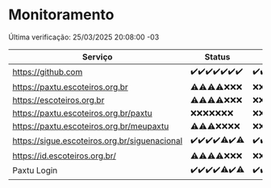 # Monitoramento

Última verificação: 25/03/2025 20:08:00 -03

|Serviço|Status|Últimas 24h|
|---|---|---|
|https://github.com|<span title="2025-03-18: OK=23">✔️</span><span title="2025-03-19: OK=23">✔️</span><span title="2025-03-20: OK=23">✔️</span><span title="2025-03-21: OK=23">✔️</span><span title="2025-03-22: OK=23">✔️</span><span title="2025-03-23: OK=23">✔️</span><span title="2025-03-24: OK=22">✔️</span>|<span title="24/03/2025 20:08:00 -03 : 200">✔️</span><span title="24/03/2025 21:43:00 -03 : 200">✔️</span><span title="24/03/2025 23:18:00 -03 : 200">✔️</span><span title="25/03/2025 00:24:00 -03 : 200">✔️</span><span title="25/03/2025 01:10:00 -03 : 200">✔️</span><span title="25/03/2025 02:10:00 -03 : 200">✔️</span><span title="25/03/2025 03:13:00 -03 : 200">✔️</span><span title="25/03/2025 04:09:00 -03 : 200">✔️</span><span title="25/03/2025 05:12:00 -03 : 200">✔️</span><span title="25/03/2025 06:09:00 -03 : 200">✔️</span><span title="25/03/2025 07:09:00 -03 : 200">✔️</span><span title="25/03/2025 08:07:00 -03 : 200">✔️</span><span title="25/03/2025 09:16:00 -03 : 200">✔️</span><span title="25/03/2025 10:20:00 -03 : 200">✔️</span><span title="25/03/2025 11:09:00 -03 : 200">✔️</span><span title="25/03/2025 12:09:00 -03 : 200">✔️</span><span title="25/03/2025 13:09:00 -03 : 200">✔️</span><span title="25/03/2025 14:08:00 -03 : 200">✔️</span><span title="25/03/2025 15:12:00 -03 : 200">✔️</span><span title="25/03/2025 16:06:00 -03 : 200">✔️</span><span title="25/03/2025 17:09:00 -03 : 200">✔️</span><span title="25/03/2025 18:08:00 -03 : 200">✔️</span><span title="25/03/2025 19:08:00 -03 : 200">✔️</span><span title="25/03/2025 20:08:00 -03 : 200">✔️</span>|
|https://paxtu.escoteiros.org.br|<span title="2025-03-18: OK=3, Falhas=20">⚠️</span><span title="2025-03-19: OK=2, Falhas=21">⚠️</span><span title="2025-03-20: OK=2, Falhas=21">⚠️</span><span title="2025-03-21: OK=3, Falhas=20">⚠️</span><span title="2025-03-22: Falhas=23">❌</span><span title="2025-03-23: Falhas=23">❌</span><span title="2025-03-24: Falhas=22">❌</span>|<span title="24/03/2025 20:08:00 -03 : 403">❌</span><span title="24/03/2025 21:43:00 -03 : 403">❌</span><span title="24/03/2025 23:18:00 -03 : 403">❌</span><span title="25/03/2025 00:24:00 -03 : 403">❌</span><span title="25/03/2025 01:10:00 -03 : 403">❌</span><span title="25/03/2025 02:10:00 -03 : 403">❌</span><span title="25/03/2025 03:13:00 -03 : 403">❌</span><span title="25/03/2025 04:09:00 -03 : 403">❌</span><span title="25/03/2025 05:12:00 -03 : 403">❌</span><span title="25/03/2025 06:09:00 -03 : 403">❌</span><span title="25/03/2025 07:09:00 -03 : 403">❌</span><span title="25/03/2025 08:07:00 -03 : 403">❌</span><span title="25/03/2025 09:16:00 -03 : 403">❌</span><span title="25/03/2025 10:20:00 -03 : 403">❌</span><span title="25/03/2025 11:09:00 -03 : 403">❌</span><span title="25/03/2025 12:09:00 -03 : 403">❌</span><span title="25/03/2025 13:09:00 -03 : 403">❌</span><span title="25/03/2025 14:08:00 -03 : 403">❌</span><span title="25/03/2025 15:12:00 -03 : 403">❌</span><span title="25/03/2025 16:06:00 -03 : 403">❌</span><span title="25/03/2025 17:09:00 -03 : 403">❌</span><span title="25/03/2025 18:08:00 -03 : 403">❌</span><span title="25/03/2025 19:08:00 -03 : 403">❌</span><span title="25/03/2025 20:08:00 -03 : 403">❌</span>|
|https://escoteiros.org.br|<span title="2025-03-18: OK=1, Falhas=22">⚠️</span><span title="2025-03-19: OK=1, Falhas=22">⚠️</span><span title="2025-03-20: OK=1, Falhas=22">⚠️</span><span title="2025-03-21: OK=1, Falhas=22">⚠️</span><span title="2025-03-22: Falhas=23">❌</span><span title="2025-03-23: Falhas=23">❌</span><span title="2025-03-24: Falhas=22">❌</span>|<span title="24/03/2025 20:08:00 -03 : 403">❌</span><span title="24/03/2025 21:43:00 -03 : 403">❌</span><span title="24/03/2025 23:18:00 -03 : 403">❌</span><span title="25/03/2025 00:24:00 -03 : 403">❌</span><span title="25/03/2025 01:10:00 -03 : 403">❌</span><span title="25/03/2025 02:10:00 -03 : 403">❌</span><span title="25/03/2025 03:13:00 -03 : 403">❌</span><span title="25/03/2025 04:09:00 -03 : 403">❌</span><span title="25/03/2025 05:12:00 -03 : 403">❌</span><span title="25/03/2025 06:09:00 -03 : 403">❌</span><span title="25/03/2025 07:09:00 -03 : 403">❌</span><span title="25/03/2025 08:07:00 -03 : 403">❌</span><span title="25/03/2025 09:16:00 -03 : 403">❌</span><span title="25/03/2025 10:20:00 -03 : 403">❌</span><span title="25/03/2025 11:09:00 -03 : 403">❌</span><span title="25/03/2025 12:09:00 -03 : 403">❌</span><span title="25/03/2025 13:09:00 -03 : 403">❌</span><span title="25/03/2025 14:08:00 -03 : 403">❌</span><span title="25/03/2025 15:12:00 -03 : 403">❌</span><span title="25/03/2025 16:06:00 -03 : 403">❌</span><span title="25/03/2025 17:09:00 -03 : 403">❌</span><span title="25/03/2025 18:08:00 -03 : 403">❌</span><span title="25/03/2025 19:08:00 -03 : 403">❌</span><span title="25/03/2025 20:08:00 -03 : 403">❌</span>|
|https://paxtu.escoteiros.org.br/paxtu|<span title="2025-03-18: Falhas=23">❌</span><span title="2025-03-19: Falhas=23">❌</span><span title="2025-03-20: Falhas=23">❌</span><span title="2025-03-21: Falhas=23">❌</span><span title="2025-03-22: Falhas=23">❌</span><span title="2025-03-23: Falhas=23">❌</span><span title="2025-03-24: Falhas=22">❌</span>|<span title="24/03/2025 20:08:00 -03 : 403">❌</span><span title="24/03/2025 21:43:00 -03 : 403">❌</span><span title="24/03/2025 23:18:00 -03 : 403">❌</span><span title="25/03/2025 00:24:00 -03 : 403">❌</span><span title="25/03/2025 01:10:00 -03 : 403">❌</span><span title="25/03/2025 02:10:00 -03 : 403">❌</span><span title="25/03/2025 03:13:00 -03 : 403">❌</span><span title="25/03/2025 04:09:00 -03 : 403">❌</span><span title="25/03/2025 05:12:00 -03 : 403">❌</span><span title="25/03/2025 06:09:00 -03 : 403">❌</span><span title="25/03/2025 07:09:00 -03 : 403">❌</span><span title="25/03/2025 08:07:00 -03 : 403">❌</span><span title="25/03/2025 09:16:00 -03 : 403">❌</span><span title="25/03/2025 10:20:00 -03 : 403">❌</span><span title="25/03/2025 11:09:00 -03 : 403">❌</span><span title="25/03/2025 12:09:00 -03 : 403">❌</span><span title="25/03/2025 13:09:00 -03 : 403">❌</span><span title="25/03/2025 14:08:00 -03 : 403">❌</span><span title="25/03/2025 15:12:00 -03 : 403">❌</span><span title="25/03/2025 16:06:00 -03 : 403">❌</span><span title="25/03/2025 17:09:00 -03 : 403">❌</span><span title="25/03/2025 18:08:00 -03 : 403">❌</span><span title="25/03/2025 19:08:00 -03 : 403">❌</span><span title="25/03/2025 20:08:00 -03 : 403">❌</span>|
|https://paxtu.escoteiros.org.br/meupaxtu|<span title="2025-03-18: OK=1, Falhas=22">⚠️</span><span title="2025-03-19: OK=1, Falhas=22">⚠️</span><span title="2025-03-20: OK=1, Falhas=22">⚠️</span><span title="2025-03-21: Falhas=23">❌</span><span title="2025-03-22: Falhas=23">❌</span><span title="2025-03-23: Falhas=23">❌</span><span title="2025-03-24: Falhas=22">❌</span>|<span title="24/03/2025 20:08:00 -03 : 403">❌</span><span title="24/03/2025 21:43:00 -03 : 403">❌</span><span title="24/03/2025 23:18:00 -03 : 403">❌</span><span title="25/03/2025 00:24:00 -03 : 403">❌</span><span title="25/03/2025 01:10:00 -03 : 403">❌</span><span title="25/03/2025 02:10:00 -03 : 403">❌</span><span title="25/03/2025 03:13:00 -03 : 403">❌</span><span title="25/03/2025 04:09:00 -03 : 403">❌</span><span title="25/03/2025 05:12:00 -03 : 403">❌</span><span title="25/03/2025 06:09:00 -03 : 403">❌</span><span title="25/03/2025 07:09:00 -03 : 403">❌</span><span title="25/03/2025 08:07:00 -03 : 403">❌</span><span title="25/03/2025 09:16:00 -03 : 403">❌</span><span title="25/03/2025 10:20:00 -03 : 403">❌</span><span title="25/03/2025 11:09:00 -03 : 403">❌</span><span title="25/03/2025 12:09:00 -03 : 403">❌</span><span title="25/03/2025 13:09:00 -03 : 403">❌</span><span title="25/03/2025 14:08:00 -03 : 403">❌</span><span title="25/03/2025 15:12:00 -03 : 403">❌</span><span title="25/03/2025 16:06:00 -03 : 403">❌</span><span title="25/03/2025 17:09:00 -03 : 403">❌</span><span title="25/03/2025 18:08:00 -03 : 403">❌</span><span title="25/03/2025 19:08:00 -03 : 403">❌</span><span title="25/03/2025 20:08:00 -03 : 403">❌</span>|
|https://sigue.escoteiros.org.br/siguenacional|<span title="2025-03-18: OK=23">✔️</span><span title="2025-03-19: OK=23">✔️</span><span title="2025-03-20: OK=23">✔️</span><span title="2025-03-21: OK=23">✔️</span><span title="2025-03-22: OK=22, Falhas=1">⚠️</span><span title="2025-03-23: OK=23">✔️</span><span title="2025-03-24: OK=21, Falhas=1">⚠️</span>|<span title="24/03/2025 20:08:00 -03 : 200">✔️</span><span title="24/03/2025 21:43:00 -03 : 200">✔️</span><span title="24/03/2025 23:18:00 -03 : 200">✔️</span><span title="25/03/2025 00:24:00 -03 : 200">✔️</span><span title="25/03/2025 01:10:00 -03 : 200">✔️</span><span title="25/03/2025 02:10:00 -03 : 200">✔️</span><span title="25/03/2025 03:13:00 -03 : 200">✔️</span><span title="25/03/2025 04:09:00 -03 : 200">✔️</span><span title="25/03/2025 05:12:00 -03 : 200">✔️</span><span title="25/03/2025 06:09:00 -03 : 200">✔️</span><span title="25/03/2025 07:09:00 -03 : 200">✔️</span><span title="25/03/2025 08:07:00 -03 : 200">✔️</span><span title="25/03/2025 09:16:00 -03 : 200">✔️</span><span title="25/03/2025 10:20:00 -03 : 200">✔️</span><span title="25/03/2025 11:09:00 -03 : 0">❌</span><span title="25/03/2025 12:09:00 -03 : 200">✔️</span><span title="25/03/2025 13:09:00 -03 : 200">✔️</span><span title="25/03/2025 14:08:00 -03 : 200">✔️</span><span title="25/03/2025 15:12:00 -03 : 200">✔️</span><span title="25/03/2025 16:06:00 -03 : 200">✔️</span><span title="25/03/2025 17:09:00 -03 : 200">✔️</span><span title="25/03/2025 18:08:00 -03 : 200">✔️</span><span title="25/03/2025 19:08:00 -03 : 200">✔️</span><span title="25/03/2025 20:08:00 -03 : 200">✔️</span>|
|https://id.escoteiros.org.br/|<span title="2025-03-18: OK=2, Falhas=21">⚠️</span><span title="2025-03-19: OK=3, Falhas=20">⚠️</span><span title="2025-03-20: OK=5, Falhas=18">⚠️</span><span title="2025-03-21: OK=4, Falhas=19">⚠️</span><span title="2025-03-22: Falhas=23">❌</span><span title="2025-03-23: Falhas=23">❌</span><span title="2025-03-24: Falhas=22">❌</span>|<span title="24/03/2025 20:08:00 -03 : 403">❌</span><span title="24/03/2025 21:43:00 -03 : 403">❌</span><span title="24/03/2025 23:18:00 -03 : 403">❌</span><span title="25/03/2025 00:24:00 -03 : 403">❌</span><span title="25/03/2025 01:10:00 -03 : 403">❌</span><span title="25/03/2025 02:10:00 -03 : 403">❌</span><span title="25/03/2025 03:13:00 -03 : 403">❌</span><span title="25/03/2025 04:09:00 -03 : 403">❌</span><span title="25/03/2025 05:12:00 -03 : 403">❌</span><span title="25/03/2025 06:09:00 -03 : 403">❌</span><span title="25/03/2025 07:09:00 -03 : 403">❌</span><span title="25/03/2025 08:07:00 -03 : 403">❌</span><span title="25/03/2025 09:16:00 -03 : 403">❌</span><span title="25/03/2025 10:20:00 -03 : 403">❌</span><span title="25/03/2025 11:09:00 -03 : 403">❌</span><span title="25/03/2025 12:09:00 -03 : 403">❌</span><span title="25/03/2025 13:09:00 -03 : 403">❌</span><span title="25/03/2025 14:08:00 -03 : 403">❌</span><span title="25/03/2025 15:12:00 -03 : 403">❌</span><span title="25/03/2025 16:06:00 -03 : 403">❌</span><span title="25/03/2025 17:09:00 -03 : 403">❌</span><span title="25/03/2025 18:08:00 -03 : 403">❌</span><span title="25/03/2025 19:08:00 -03 : 403">❌</span><span title="25/03/2025 20:08:00 -03 : 403">❌</span>|
|Paxtu Login|<span title="2025-03-18: OK=23">✔️</span><span title="2025-03-19: OK=23">✔️</span><span title="2025-03-20: OK=23">✔️</span><span title="2025-03-21: OK=23">✔️</span><span title="2025-03-22: OK=22, Falhas=1">⚠️</span><span title="2025-03-23: OK=23">✔️</span><span title="2025-03-24: OK=21, Falhas=1">⚠️</span>|<span title="24/03/2025 20:08:00 -03 : 200">✔️</span><span title="24/03/2025 21:43:00 -03 : 200">✔️</span><span title="24/03/2025 23:18:00 -03 : 200">✔️</span><span title="25/03/2025 00:24:00 -03 : 200">✔️</span><span title="25/03/2025 01:10:00 -03 : 200">✔️</span><span title="25/03/2025 02:10:00 -03 : 200">✔️</span><span title="25/03/2025 03:13:00 -03 : 200">✔️</span><span title="25/03/2025 04:09:00 -03 : 200">✔️</span><span title="25/03/2025 05:12:00 -03 : 200">✔️</span><span title="25/03/2025 06:09:00 -03 : 200">✔️</span><span title="25/03/2025 07:09:00 -03 : 200">✔️</span><span title="25/03/2025 08:07:00 -03 : 200">✔️</span><span title="25/03/2025 09:16:00 -03 : 200">✔️</span><span title="25/03/2025 10:20:00 -03 : 200">✔️</span><span title="25/03/2025 11:09:00 -03 : 200">✔️</span><span title="25/03/2025 12:09:00 -03 : 200">✔️</span><span title="25/03/2025 13:09:00 -03 : 200">✔️</span><span title="25/03/2025 14:08:00 -03 : 200">✔️</span><span title="25/03/2025 15:12:00 -03 : 200">✔️</span><span title="25/03/2025 16:06:00 -03 : 200">✔️</span><span title="25/03/2025 17:09:00 -03 : 200">✔️</span><span title="25/03/2025 18:08:00 -03 : 200">✔️</span><span title="25/03/2025 19:08:00 -03 : 200">✔️</span><span title="25/03/2025 20:08:00 -03 : 200">✔️</span>|
